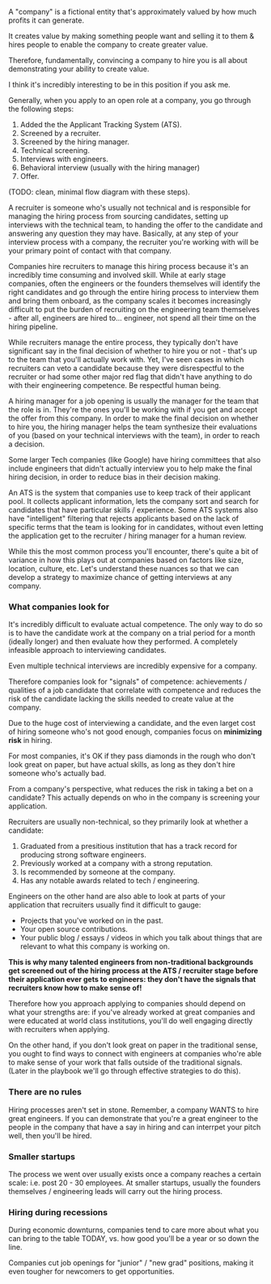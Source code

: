 A "company" is a fictional entity that's approximately valued by how much profits it can generate. 

It creates value by making something people want and selling it to them & hires people to enable the company to create greater value.

Therefore, fundamentally, convincing a company to hire you is all about demonstrating your ability to create value.

I think it's incredibly interesting to be in this position if you ask me.

Generally, when you apply to an open role at a company, you go through the following steps:
1. Added the the Applicant Tracking System (ATS).
2. Screened by a recruiter.
3. Screened by the hiring manager.
4. Technical screening.
5. Interviews with engineers.
6. Behavioral interview (usually with the hiring manager)
7. Offer.

(TODO: clean, minimal flow diagram with these steps).

A recruiter is someone who's usually not technical and is responsible for managing the hiring process from sourcing candidates, setting up interviews with the technical team, to handing the offer to the candidate and answering any question they may have. Basically, at any step of your interview process with a company, the recruiter you're working with will be your primary point of contact with that company.

Companies hire recruiters to manage this hiring process because it's an incredibly time consuming and involved skill. While at early stage companies, often the engineers or the founders themselves will identify the right candidates and go through the entire hiring process to interview them and bring them onboard, as the company scales it becomes increasingly difficult to put the burden of recruiting on the engineering team themselves - after all, engineers are hired to... engineer, not spend all their time on the hiring pipeline.

While recruiters manage the entire process, they typically don't have significant say in the final decision of whether to hire you or not - that's up to the team that you'll actually work with. Yet, I've seen cases in which recruiters can veto a candidate because they were disrespectful to the recruiter or had some other major red flag that didn't have anything to do with their engineering competence. Be respectful human being. 

A hiring manager for a job opening is usually the manager for the team that the role is in. They're the ones you'll be working with if you get and accept the offer from this company. In order to make the final decision on whether to hire you, the hiring manager helps the team synthesize their evaluations of you (based on your technical interviews with the team), in order to reach a decision.

Some larger Tech companies (like Google) have hiring committees that also include engineers that didn't actually interview you to help make the final hiring decision, in order to reduce bias in their decision making.

An ATS is the system that companies use to keep track of their applicant pool. It collects applicant information, lets the company sort and search for candidates that have particular skills / experience. Some ATS systems also have "intelligent" filtering that rejects applicants based on the lack of specific terms that the team is looking for in candidates, without even letting the application get to the recruiter / hiring manager for a human review. 

While this the most common process you'll encounter, there's quite a bit of variance in how this plays out at companies based on factors like size, location, culture, etc. Let's understand these nuances so that we can develop a strategy to maximize chance of getting interviews at any company.

### What companies look for

It's incredibly difficult to evaluate actual competence. The only way to do so is to have the candidate work at the company on a trial period for a month (ideally longer) and then evaluate how they performed. A completely infeasible approach to interviewing candidates.

Even multiple technical interviews are incredibly expensive for a company.

Therefore companies look for "signals" of competence: achievements / qualities of a job candidate that correlate with competence and reduces the risk of the candidate lacking the skills needed to create value at the company.

Due to the huge cost of interviewing a candidate, and the even larget cost of hiring someone who's not good enough, companies focus on **minimizing risk** in hiring. 

For most companies, it's OK if they pass diamonds in the rough who don't look great on paper, but have actual skills, as long as they don't hire someone who's actually bad. 

From a company's perspective, what reduces the risk in taking a bet on a candidate? This actually depends on who in the company is screening your application. 

Recruiters are usually non-technical, so they primarily look at whether a candidate:
1. Graduated from a presitious institution that has a track record for producing strong software engineers.
2. Previously worked at a company with a strong reputation.
3. Is recommended by someone at the company.
4. Has any notable awards related to tech / engineering.

Engineers on the other hand are also able to look at parts of your application that recruiters usually find it difficult to gauge:
- Projects that you've worked on in the past.
- Your open source contributions.
- Your public blog / essays / videos in which you talk about things that are relevant to what this company is working on.

**This is why many talented engineers from non-traditional backgrounds get screened out of the hiring process at the ATS / recruiter stage before their application ever gets to engineers: they don't have the signals that recruiters know how to make sense of!**

Therefore how you approach applying to companies should depend on what your strengths are: if you've already worked at great companies and were educated at world class institutions, you'll do well engaging directly with recruiters when applying.

On the other hand, if you don't look great on paper in the traditional sense, you ought to find ways to connect with engineers at companies who're able to make sense of your work that falls outside of the traditional signals. (Later in the playbook we'll go through effective strategies to do this).

### There are no rules

Hiring processes aren't set in stone. Remember, a company WANTS to hire great engineers. If you can demonstrate that you're a great engineer to the people in the company that have a say in hiring and can interrpet your pitch well, then you'll be hired. 

### Smaller startups

The process we went over usually exists once a company reaches a certain scale: i.e. post 20 - 30 employees.  At smaller startups, usually the founders themselves / engineering leads will carry out the hiring process. 

### Hiring during recessions

During economic downturns, companies tend to care more about what you can bring to the table TODAY, vs. how good you'll be a year or so down the line.

Companies cut job openings for "junior" / "new grad" positions, making it even tougher for newcomers to get opportunities.

